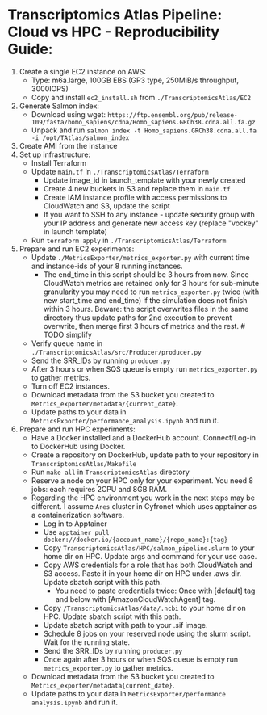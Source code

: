 # Transcriptomics Atlas Pipeline: Cloud vs HPC - Reproducibility Guide:

1. Create a single EC2 instance on AWS:
    * Type: m6a.large, 100GB EBS (GP3 type, 250MiB/s throughput, 3000IOPS)
    * Copy and install `ec2_install.sh` from `./TranscriptomicsAtlas/EC2`
2. Generate Salmon index:
    * Download using wget: `https://ftp.ensembl.org/pub/release-109/fasta/homo_sapiens/cdna/Homo_sapiens.GRCh38.cdna.all.fa.gz`
    * Unpack and run `salmon index -t Homo_sapiens.GRCh38.cdna.all.fa -i /opt/TAtlas/salmon_index`
3. Create AMI from the instance 
4. Set up infrastructure:
   * Install Terraform
   * Update `main.tf` in `./TranscriptomicsAtlas/Terraform`
      - Update image_id in launch_template with your newly created
      - Create 4 new buckets in S3 and replace them in `main.tf`
      - Create IAM instance profile with access permissions to CloudWatch and S3, update the script
      - If you want to SSH to any instance - update security group with your IP address and generate new access key (replace "vockey" in launch template)
   * Run `terraform apply` in `./TranscriptomicsAtlas/Terraform`
5. Prepare and run EC2 experiments:
    * Update `./MetricsExporter/metrics_exporter.py` with current time and instance-ids of your 8 running instances.
      * The end_time in this script should be 3 hours from now. Since CloudWatch metrics are retained only for 3 hours for sub-minute granularity you may need to run `metrics_exporter.py` twice (with new start_time and end_time) if the simulation does not finish within 3 hours. Beware: the script overwrites files in the same directory thus update paths for 2nd execution to prevent overwrite, then merge first 3 hours of metrics and the rest. # TODO simplify 
    * Verify queue name in `./TranscriptomicsAtlas/src/Producer/producer.py`
    * Send the SRR_IDs by running `producer.py`
    * After 3 hours or when SQS queue is empty run `metrics_exporter.py` to gather metrics.
    * Turn off EC2 instances.
    * Download metadata from the S3 bucket you created to `Metrics_exporter/metadata/{current_date}`.
    * Update paths to your data in `MetricsExporter/performance_analysis.ipynb` and run it.
6. Prepare and run HPC experiments:
   * Have a Docker installed and a DockerHub account. Connect/Log-in to DockerHub using Docker.
   * Create a repository on DockerHub, update path to your repository in `TranscriptomicsAtlas/Makefile`
   * Run `make all` in `TranscriptomicsAtlas` directory
   * Reserve a node on your HPC only for your experiment. You need 8 jobs: each requires 2CPU and 8GB RAM. 
   * Regarding the HPC environment you work in the next steps may be different. I assume `Ares` cluster in Cyfronet which uses apptainer as a containerization software.
     * Log in to Apptainer
     * Use `apptainer pull docker://docker.io/{account_name}/{repo_name}:{tag}`
     * Copy `TranscriptomicsAtlas/HPC/salmon_pipeline.slurm` to your home dir on HPC. Update args and command for your use case.
     * Copy AWS credentials for a role that has both CloudWatch and S3 access. Paste it in your home dir on HPC under .aws dir. Update sbatch script with this path.
       * You need to paste credentials twice: Once with \[default\] tag and below with \[AmazonCloudWatchAgent\] tag.
     * Copy `/TranscriptomicsAtlas/data/.ncbi` to your home dir on HPC. Update sbatch script with this path.
     * Update sbatch script with path to your .sif image.
     * Schedule 8 jobs on your reserved node using the slurm script. Wait for the running state.
     * Send the SRR_IDs by running `producer.py`
     * Once again after 3 hours or when SQS queue is empty run `metrics_exporter.py` to gather metrics.
   * Download metadata from the S3 bucket you created to `Metrics_exporter/metadata{current_date}`.
   * Update paths to your data in `MetricsExporter/performance analysis.ipynb` and run it.